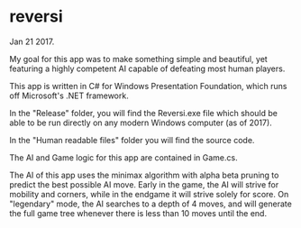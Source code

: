 # reversi

Jan 21 2017.

My goal for this app was to make something simple and beautiful, 
yet featuring a highly competent AI capable of defeating most human players. 

This app is written in C# for Windows Presentation Foundation, which
runs off Microsoft's .NET framework.

In the "Release" folder, you will find the Reversi.exe file which 
should be able to be run directly on any modern Windows computer (as of 2017).

In the "Human readable files" folder you will find the source code.

The AI and Game logic for this app are contained in Game.cs.

The AI of this app uses the minimax algorithm with alpha beta pruning to predict
the best possible AI move. Early in the game, the AI will strive for mobility
and corners, while in the endgame it will strive solely for score. On "legendary"
mode, the AI searches to a depth of 4 moves, and will generate the full game tree
whenever there is less than 10 moves until the end.

